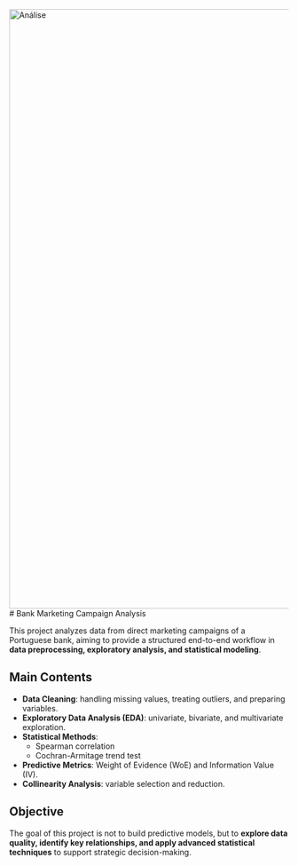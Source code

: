 <img width="1920" height="1080" alt="Análise" src="https://github.com/user-attachments/assets/0dce7f2f-00d4-469c-9d22-ebf0d5897ddf" />
# Bank Marketing Campaign Analysis

This project analyzes data from direct marketing campaigns of a Portuguese bank, aiming to provide a structured end-to-end workflow in **data preprocessing, exploratory analysis, and statistical modeling**.  

## Main Contents
- **Data Cleaning**: handling missing values, treating outliers, and preparing variables.  
- **Exploratory Data Analysis (EDA)**: univariate, bivariate, and multivariate exploration.  
- **Statistical Methods**:  
  - Spearman correlation  
  - Cochran-Armitage trend test  
- **Predictive Metrics**: Weight of Evidence (WoE) and Information Value (IV).  
- **Collinearity Analysis**: variable selection and reduction.  

## Objective
The goal of this project is not to build predictive models, but to **explore data quality, identify key relationships, and apply advanced statistical techniques** to support strategic decision-making.  

